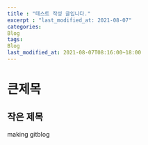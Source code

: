 ```yaml
---  
title : "테스트 작성 글입니다."  
excerpt : "last_modified_at: 2021-08-07"  
categories:  
Blog  
tags:  
Blog  
last_modified_at: 2021-08-07T08:16:00~18:00  
---  
```


# 큰제목  
## 작은 제목  

making gitblog  